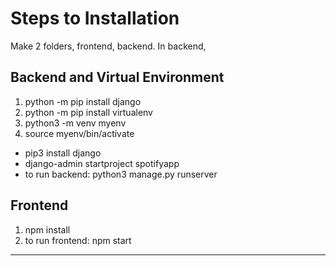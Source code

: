 # Steps to Installation
Make 2 folders, frontend, backend. In backend,
## Backend and Virtual Environment
1. python -m pip install django
2. python -m pip install virtualenv
3. python3 -m venv myenv
4. source myenv/bin/activate
- pip3 install django
- django-admin startproject spotifyapp
- to run backend: python3 manage.py runserver

## Frontend
1. npm install
2. to run frontend: npm start

---


